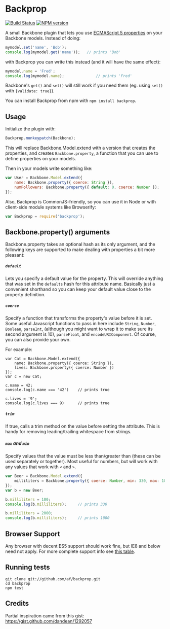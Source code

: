 Backprop
========
[![Build Status](https://secure.travis-ci.org/af/backprop.png)](http://travis-ci.org/af/backprop)
[![NPM version](https://badge.fury.io/js/backprop.png)](http://badge.fury.io/js/backprop)

A small Backbone plugin that lets you use [ECMAScript 5 properties][ES5props] on your Backbone models.
Instead of doing:

```js
mymodel.set('name', 'Bob');
console.log(mymodel.get('name'));   // prints 'Bob'
```

with Backprop you can write this instead (and it will have the same effect):

```js
mymodel.name = 'Fred';
console.log(mymodel.name);              // prints 'Fred'
```

Backbone's `get()` and `set()` will still work if you need them (eg. using `set()` with `{validate: true}`).

You can install Backprop from npm with `npm install backprop`.

[ES5props]: https://developer.mozilla.org/en-US/docs/Web/JavaScript/Reference/Global_Objects/Object/defineProperty


Usage
-----

Initialize the plugin with:

```js
Backprop.monkeypatch(Backbone);
```

This will replace Backbone.Model.extend with a version that creates the properties,
and creates `Backbone.property`, a function that you can use to define properties
on your models.

Then in your models write something like:

```js
var User = Backbone.Model.extend({
    name: Backbone.property({ coerce: String }),
    numFollowers: Backbone.property({ default: 0, coerce: Number });
});
```

Also, Backprop is CommonJS-friendly, so you can use it in Node or with client-side
module systems like Browserify:

```js
var Backprop = require('backprop');
```

Backbone.property() arguments
-----------------------------

Backbone.property takes an optional hash as its only argument, and the following
keys are supported to make dealing with properties a bit more pleasant:

##### `default`
Lets you specify a default value for the property. This will override anything that
was set in the `defaults` hash for this attribute name. Basically just a convenient
shorthand so you can keep your default value close to the property definition.


##### `coerce`
Specify a function that transforms the property's value before it is set. Some useful
Javascript functions to pass in here include `String`, `Number`, `Boolean`, `parseInt`,
(although you might want to wrap it to make sure its second argument is 10), `parseFloat`,
and `encodeURIComponent`. Of course, you can also provide your own.

For example:

```
var Cat = Backbone.Model.extend({
    name: Backbone.property({ coerce: String }),
    lives: Backbone.property({ coerce: Number })
});
var c = new Cat;

c.name = 42;
console.log(c.name === '42')    // prints true

c.lives = '9';
console.log(c.lives === 9)      // prints true
```

##### `trim`
If true, calls a trim method on the value before setting the attribute. This is
handy for removing leading/trailing whitespace from strings.


##### `max` and `min`
Specify values that the value must be less than/greater than (these can be used separately
or together). Most useful for numbers, but will work with any values that work with `<` and `>`.

```js
var Beer = Backbone.Model.extend({
    milliliters = Backbone.property({ coerce: Number, min: 330, max: 1000 })
});
var b = new Beer;

b.milliliters = 100;
console.log(b.milliliters);     // prints 330

b.milliliters = 2000;
console.log(b.milliliters);     // prints 1000
```


Browser Support
---------------

Any browser with decent ES5 support should work fine, but IE8 and below need not apply.
For more complete support info see [this table](http://kangax.github.io/es5-compat-table/#Object.defineProperty).


Running tests
-------------

```
git clone git://github.com/af/backprop.git
cd backprop
npm test
```

Credits
-------

Partial inspiration came from this gist:
https://gist.github.com/dandean/1292057
